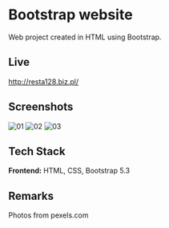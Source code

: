 # Bootstrap website

Web project created in HTML using Bootstrap.


## Live

http://resta128.biz.pl/



## Screenshots

![01](https://user-images.githubusercontent.com/34206142/222810832-81049588-87a1-425b-b428-3d45155db058.JPG)
![02](https://user-images.githubusercontent.com/34206142/222810863-140cf796-b8ce-4503-b757-da0d081424db.JPG)
![03](https://user-images.githubusercontent.com/34206142/222810870-cd70a250-12f3-4a2e-b06d-eac7bbcea1e1.JPG)


## Tech Stack

**Frontend:** HTML, CSS, Bootstrap 5.3

## Remarks
Photos from pexels.com


